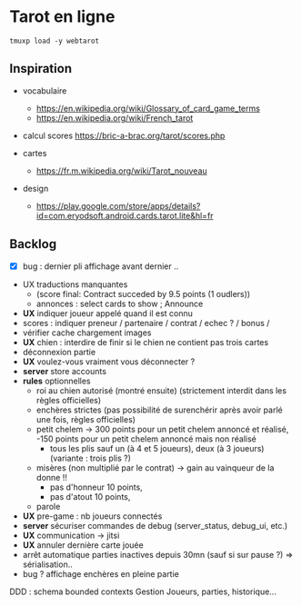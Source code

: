 Tarot en ligne
==============

`tmuxp load -y webtarot`

## Inspiration

* vocabulaire
  * https://en.wikipedia.org/wiki/Glossary_of_card_game_terms
  * https://en.wikipedia.org/wiki/French_tarot

* calcul scores https://bric-a-brac.org/tarot/scores.php

* cartes
  - https://fr.m.wikipedia.org/wiki/Tarot_nouveau

* design
  * https://play.google.com/store/apps/details?id=com.eryodsoft.android.cards.tarot.lite&hl=fr

## Backlog

- [x] bug : dernier pli affichage avant dernier ..
- UX traductions manquantes 
  - (score final: Contract succeded by 9.5 points (1 oudlers))
  - annonces : select cards to show ; Announce
- **UX** indiquer joueur appelé quand il est connu
- scores : indiquer preneur /  partenaire / contrat / echec ? / bonus /
- vérifier cache chargement images 
- **UX** chien : interdire de finir si le chien ne contient pas trois cartes
- déconnexion partie
- **UX** voulez-vous vraiment vous déconnecter ?
- **server** store accounts
- **rules** optionnelles
  - roi au chien autorisé (montré ensuite) (strictement interdit dans les règles officielles)
  - enchères strictes (pas possibilité de surenchérir après avoir parlé une fois, règles officielles)
  - petit chelem 
    -> 300 points pour un petit chelem annoncé et réalisé, -150 points pour un petit chelem annoncé mais non réalisé
    - tous les plis sauf un (à 4 et 5 joueurs), deux (à 3 joueurs) (variante : trois plis ?)
  - misères (non multiplié par le contrat) -> gain au vainqueur de la donne !!
    - pas d'honneur 10 points,
    - pas d'atout 10 points, 
  - parole
- **UX** pre-game : nb joueurs connectés
- **server** sécuriser commandes de debug (server_status, debug_ui, etc.)
- **UX** communication -> jitsi
- **UX** annuler dernière carte jouée
- arrêt automatique parties inactives depuis 30mn (sauf si sur pause ?) => sérialisation..
- bug ? affichage enchères en pleine partie


DDD : schema bounded contexts
Gestion Joueurs, parties, historique...
